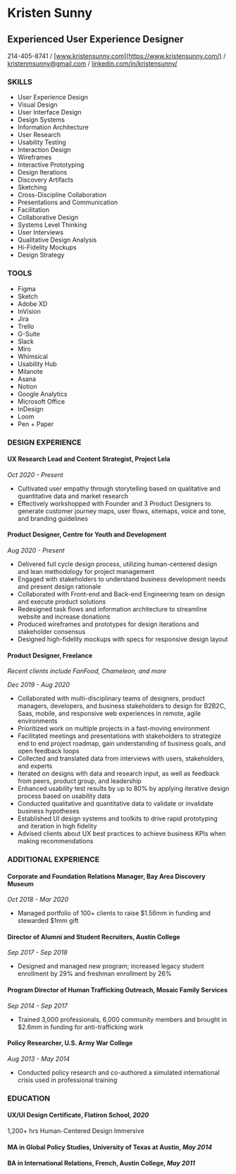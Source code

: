 # **Kristen Sunny**
## **Experienced User Experience Designer** 
214-405-8741 / [www.kristensunny.com](https://www.kristensunny.com/) / 
kristenmsunny@gmail.com / 
[linkedin.com/in/kristensunny/](www.linkedin.com/in/kristensunny/) 

### **SKILLS**
- User Experience Design
- Visual Design
- User Interface Design
- Design Systems
- Information Architecture
- User Research
- Usability Testing
- Interaction Design
- Wireframes
- Interactive Prototyping
- Design Iterations
- Discovery Artifacts
- Sketching
- Cross-Discipline Collaboration
- Presentations and Communication
- Facilitation
- Collaborative Design
- Systems Level Thinking
- User Interviews
- Qualitative Design Analysis
- Hi-Fidelity Mockups
- Design Strategy

### **TOOLS**
- Figma
- Sketch
- Adobe XD
- InVision
- Jira
- Trello
- G-Suite
- Slack
- Miro
- Whimsical
- Usability Hub
- Milanote
- Asana
- Notion
- Google Analytics
- Microsoft Office
- InDesign
- Loom
- Pen + Paper

### **DESIGN EXPERIENCE**
#### **UX Research Lead and Content Strategist**, Project Lela	
_Oct 2020 - Present_
- Cultivated user empathy through storytelling based on qualitative and quantitative data and market research 
- Effectively workshopped with Founder and 3 Product Designers to generate customer journey maps, 
user flows, sitemaps, voice and tone, and branding guidelines

#### **Product Designer**, Centre for Youth and Development	
_Aug 2020 - Present_
- Delivered full cycle design process, utilizing human-centered design and lean methodology for project management
- Engaged with stakeholders to understand business development needs and present design rationale 
- Collaborated with Front-end and Back-end Engineering team on design and execute product solutions 
- Redesigned task flows and information architecture to streamline website and increase donations
- Produced wireframes and prototypes for design iterations and stakeholder consensus
- Designed high-fidelity mockups with specs for responsive design layout

#### **Product Designer**, Freelance
_Recent clients include FanFood, Chameleon, and more_  	

_Dec 2019 - Aug 2020_  
- Collaborated with multi-disciplinary teams of designers, product managers, developers, and business stakeholders 
to design for B2B2C, Saas, mobile, and responsive web experiences in remote, agile environments
- Prioritized work on multiple projects in a fast-moving environment
- Facilitated meetings and presentations with stakeholders to strategize end to end project roadmap, gain 
understanding of business goals, and open feedback loops
- Collected and translated data from interviews with users, stakeholders, and experts
- Iterated on designs with data and research input, as well as feedback from peers, product group, and leadership
- Enhanced usability test results by up to 80% by applying iterative design process based on usability data
- Conducted qualitative and quantitative data to validate or invalidate business hypotheses
- Established UI design systems and toolkits to drive rapid prototyping and iteration in high fidelity
- Advised clients about UX best practices to achieve business KPIs when making recommendations

### ADDITIONAL EXPERIENCE
#### **Corporate and Foundation Relations Manager**,  Bay Area Discovery Museum 	
_Oct 2018 - Mar 2020_ 
- Managed portfolio of 100+ clients to raise $1.56mm in funding and stewarded $1mm gift

#### **Director of Alumni and Student Recruiters**, Austin College  	
_Sep 2017 - Sep 2018_ 
- Designed and managed new program; increased legacy student enrollment by 29% and freshman enrollment by 26%

#### **Program Director of Human Trafficking Outreach**, Mosaic Family Services  	
_Sep 2014 - Sep 2017_ 
- Trained 3,000 professionals, 6,000 community members and brought in $2.6mm in funding for anti-trafficking work

#### **Policy Researcher**, U.S. Army War College  	
_Aug 2013 - May 2014_ 
- Conducted policy research and co-authored a simulated international crisis used in professional training

### EDUCATION
#### **UX/UI Design Certificate**, Flatiron School, _2020_
1,200+ hrs Human-Centered Design Immersive 

#### **MA in Global Policy Studies**, University of Texas at Austin, _May 2014_

#### **BA in International Relations**, French, Austin College, _May 2011_ 


